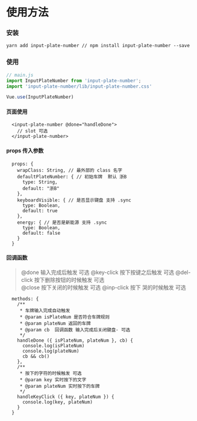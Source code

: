 # 使用方法
### 安装
```
yarn add input-plate-number // npm install input-plate-number --save
```
### 使用
```javascript
// main.js
import InputPlateNumber from 'input-plate-number';
import 'input-plate-number/lib/input-plate-number.css'

Vue.use(InputPlateNumber)
```

#### 页面使用
```vue
  <input-plate-number @done="handleDone">
    // slot 可选  
  </input-plate-number>
```

#### props 传入参数
```vue
  props: {
    wrapClass: String, // 最外部的 class 名字 
    defaultPlateNumber: { // 初始车牌  默认 浙B
      type: String,
      default: "浙B"
    },
    keyboardVisible: { // 是否显示键盘 支持 .sync
      type: Boolean,
      default: true
    },
    energy: { // 是否是新能源 支持 .sync
      type: Boolean,
      default: false
    }
  }
```

#### 回调函数
> @done 输入完成后触发 可选
> @key-click 按下按键之后触发  可选
> @del-click 按下删除按钮的时候触发 可选  
> @close 按下关闭的时候触发 可选
> @inp-click 按下 哭的时候触发 可选
```vue
  methods: {
    /**
     * 车牌输入完成自动触发
     * @param isPlateNum 是否符合车牌规则
     * @param plateNum 返回的车牌
     * @param cb  回调函数 输入完成后关闭键盘- 可选
     */
    handleDone ({ isPlateNum, plateNum }, cb) {
      console.log(isPlateNum)
      console.log(plateNum)
      cb && cb()
    },
    /**
     * 按下的字符的时候触发 可选
     * @param key 实时按下的文字
     * @param plateNum 实时按下的车牌
     */
    handleKeyClick ({ key, plateNum }) {
      console.log(key, plateNum)
    }
  }
```
